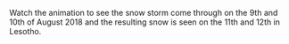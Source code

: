 <p>Watch the animation to see the snow storm come through on the 9th and 10th of August 2018 and the resulting snow is seen on the 11th and 12th in Lesotho.</p>

